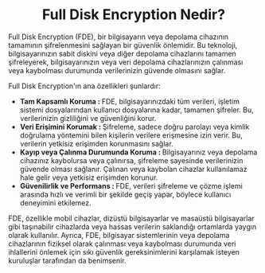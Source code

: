 <h1 align=center> Full Disk Encryption Nedir? </h1>
Full Disk Encryption (FDE), bir bilgisayarın veya depolama cihazının tamamının şifrelenmesini sağlayan bir güvenlik önlemidir. 
Bu teknoloji, bilgisayarınızın sabit diskini veya diğer depolama cihazlarını tamamen şifreleyerek, bilgisayarınızın veya veri depolama cihazlarınızın çalınması veya kaybolması durumunda verilerinizin güvende olmasını sağlar.
<p></p>

Full Disk Encryption'ın ana özellikleri şunlardır:

<ul>
  <li> <b> Tam Kapsamlı Koruma : </b> FDE, bilgisayarınızdaki tüm verileri, işletim sistemi dosyalarından kullanıcı dosyalarına kadar, tamamen şifreler. Bu, verilerinizin gizliliğini ve güvenliğini korur. </li>

  <li> <b> Veri Erişimini Korumak : </b> Şifreleme, sadece doğru parolayı veya kimlik doğrulama yöntemini bilen kişilerin verilere erişmesine izin verir. Bu, verilerin yetkisiz erişimden korunmasını sağlar. </li>

  <li> <b> Kayıp veya Çalınma Durumunda Koruma : </b> Bilgisayarınız veya depolama cihazınız kaybolursa veya çalınırsa, şifreleme sayesinde verilerinizin güvende olması sağlanır. Çalınan veya kaybolan cihazlar kullanılamaz hale gelir veya yetkisiz erişimden korunur. </li>

  <li> <b> Güvenilirlik ve Performans : </b> FDE, verileri şifreleme ve çözme işlemi arasında hızlı ve verimli bir şekilde geçiş yapar, böylece kullanıcı deneyimini etkilemez. </li>
</ul>
<p></p>

FDE, özellikle mobil cihazlar, dizüstü bilgisayarlar ve masaüstü bilgisayarlar gibi taşınabilir cihazlarda veya hassas verilerin saklandığı ortamlarda yaygın olarak kullanılır. 
Ayrıca, FDE, bilgisayar sistemlerinin veya depolama cihazlarının fiziksel olarak çalınması veya kaybolması durumunda veri ihlallerini önlemek için sıkı güvenlik gereksinimlerini karşılamak isteyen kuruluşlar tarafından da benimsenir.

